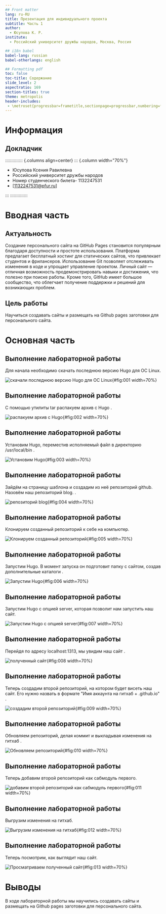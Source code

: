 ```yaml
---
## Front matter
lang: ru-RU
title: Презентация для индивидуального проекта
subtitle: Часть 1
author:
  - Юсупова К. Р.
institute:
  - Российский университет дружбы народов, Москва, Россия

## i18n babel
babel-lang: russian
babel-otherlangs: english

## Formatting pdf
toc: false
toc-title: Содержание
slide_level: 2
aspectratio: 169
section-titles: true
theme: metropolis
header-includes:
 - \metroset{progressbar=frametitle,sectionpage=progressbar,numbering=fraction}
---
```


# Информация

## Докладчик

:::::::::::::: {.columns align=center}
::: {.column width="70%"}

  * Юсупова Ксения Равилевна
  * Российский университет дружбы народов
  * Номер студенческого билета- 1132247531
  * [1132247531@pfur.ru]

:::
::::::::::::::

# Вводная часть

## Актуальность

Создание персонального сайта на GitHub Pages становится популярным благодаря доступности и простоте использования. Платформа предлагает бесплатный хостинг для статических сайтов, что привлекает студентов и фрилансеров. Использование Git позволяет отслеживать изменения в коде и упрощает управление проектом. Личный сайт — отличная возможность продемонстрировать навыки и достижения, что полезно при поиске работы. Кроме того, GitHub имеет большое сообщество, что облегчает получение поддержки и решений для возникающих проблем.

## Цель работы

Научиться создавать сайты и размещать на Github pages заготовки для персонального сайта.

# Основная часть 

## Выполнение лабораторной работы

Для начала необходимо скачать последнюю версию Hugo для ОС Linux.

![скачали последнюю версию Hugo для ОС Linux](image/11.png){#fig:001 width=70%}

## Выполнение лабораторной работы

С помощью утилиты tar распакуем архив с Hugo .

![распакуем архив с Hugo](image/12.png){#fig:002 width=70%}

## Выполнение лабораторной работы

Установим Hugo, переместив исполняемый файл в директорию /usr/local/bin .

![Установим Hugo](image/13.png){#fig:003 width=70%}
 
## Выполнение лабораторной работы
 
Зайдём на страницу шаблона и создадим из неё репозиторий github. Назовём наш репозиторий blog. .

![репозиторий blog](image/14.png){#fig:004 width=70%}

## Выполнение лабораторной работы

Клонируем созданный репозиторий к себе на компьютер.

![Клонируем созданный репозиторий](image/15.png){#fig:005 width=70%}

## Выполнение лабораторной работы

Запустим Hugo. В момент запуска он подготовит папку с сайтом, создав дополнительные каталоги .

![Запустим Hugo](image/16.png){#fig:006 width=70%}

## Выполнение лабораторной работы

Запустим Hugo с опцией server, которая позволит нам запустить наш сайт.

![Запустим Hugo с опцией server](image/17.png){#fig:007 width=70%}

## Выполнение лабораторной работы

Перейдя по адресу localhost:1313, мы увидим наш сайт .

![полученный сайт](image/18.png){#fig:008 width=70%}

## Выполнение лабораторной работы

Теперь создадим второй репозиторий, на котором будет висеть наш сайт. Его нужно назвать в формате "Имя аккаунта на гитхаб + .github.io" .

![создадим второй репозиторий](image/19.png){#fig:009 width=70%}

## Выполнение лабораторной работы

Обновляем репозиторий, делая коммит и выкладывая изменения на гитхаб .

![Обновляем репозиторий](image/110.png){#fig:010 width=70%}

## Выполнение лабораторной работы

Теперь добавим второй репозиторий как сабмодуль первого.

![добавим второй репозиторий как сабмодуль первого](image/111.png){#fig:011 width=70%}

## Выполнение лабораторной работы

Выгрузим изменения на гитхаб.

![Выгрузим изменения на гитхаб](image/112.png){#fig:012 width=70%}

## Выполнение лабораторной работы

Теперь посмотрим, как выглядит наш сайт.

![Просматриваем полученный сайт](image/113.png){#fig:013 width=70%}

# Выводы

В ходе лабораторной работы мы научились создавать сайты и размещать на Github pages заготовки для персонального сайта.

